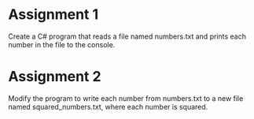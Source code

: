 # Assignment 1

Create a C# program that reads a file named numbers.txt and prints each number in the file to the console.

# Assignment 2

Modify the program to write each number from numbers.txt to a new file named squared_numbers.txt, where each number is squared.